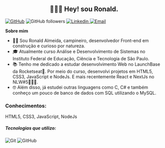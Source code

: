 <h2 align="center"> 🙋🏾‍♂️ Hey! sou Ronald.</h2>
<p align="center">
</p>

[![GitHub](https://img.shields.io/badge/GitHub-100000?style=for-the-badge&logo=github&logoColor=white)](https://github.com/ronald785)
![GitHub followers](https://img.shields.io/github/followers/ronald785?color=red&style=social)
[![Linkedin](https://img.shields.io/badge/LinkedIn-0077B5?style=for-the-badge&logo=linkedin&logoColor=white) ](https://www.linkedin.com/in/ronald785) 
[![Email](https://img.shields.io/badge/-ronaldmateus785@gmail.com-c14438?style=flat&logo=Gmail&logoColor=white&link=mailto:ronaldmateus785@gmail.com)](mailto:ronaldmateus785@gmail.com)

**Sobre mim**

- 👦🏾‍ Sou Ronald Almeida, campineiro, desenvolvedor Front-end em construção e curioso por natureza.
- 🎓 Atualmente curso Análise e Desenvolvimento de Sistemas no Instituto Federal de Educação, Ciência e Tecnologia de São Paulo.
- 📚 Tenho me dedicado a estudar desenvolvimento Web no LaunchBase da Rocketseat🚀. Por meio do curso, desenvolvi projetos em HTML5, CSS3, JavaScript e NodeJs. E mais recentemente React e NextJs no NLW#5👨🏾‍🚀.
- 🤓 Além disso, já estudei outras linguagens como C, C# e também conheço um pouco de banco de dados com SQL utilizando o MySQL.


### Conhecimentos:

HTML5, CSS3, JavaScript, NodeJs

##### Tecnologias que utilizo:

![Git](https://img.shields.io/badge/-Git-222222?style=flat&logo=git&logoColor=F05032)
![GitHub](https://img.shields.io/badge/-GitHub-222222?style=flat&logo=github&logoColor=181717)

